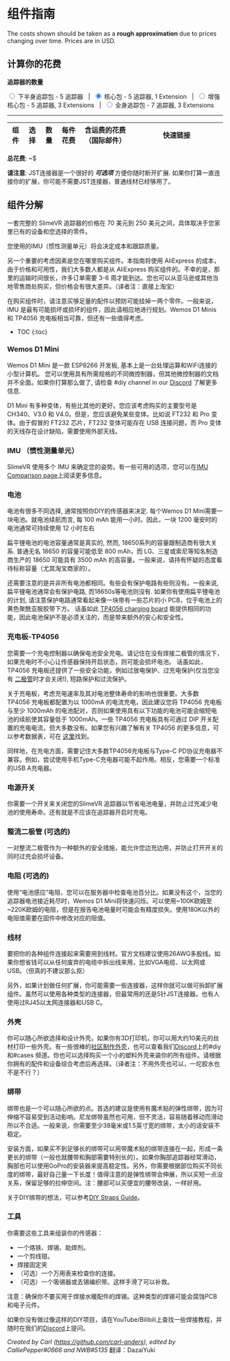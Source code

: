 # 组件指南

The costs shown should be taken as a **rough approximation** due to prices changing over time. Prices are in USD.

## 计算你的花费
**追踪器的数量**

<input id="5imu" type="radio" name="diy-set" value="5"> <label for="5imu">下半身追踪包 - 5 追踪器</label>&nbsp; &nbsp;|&nbsp;
<input id="6imu" type="radio" name="diy-set" value="6" checked="checked"> <label for="6imu">核心包 - 5 追踪器, 1 Extension</label>&nbsp; &nbsp;|&nbsp;
<input id="8imu" type="radio" name="diy-set" value="8"> <label for="8imu">增强核心包 - 5 追踪器, 3 Extensions</label>&nbsp; &nbsp;|&nbsp;
<input id="10imu" type="radio" name="diy-set" value="10"> <label for="10imu">全身追踪包 - 7 追踪器, 3 Extensions</label>

---
<div class="table-wrapper">
    <table>
        <thead>
            <tr>
                <th>组件</th>
                <th>选择</th>
                <th>数量</th>
                <th>每件花费</th>
                <th>含运费的花费（国际邮件）</th>
                <th style="min-width: 200px">快速链接</th>
            </tr>
        </thead>
        <tbody id="diy-components">
        </tbody>
    </table>
</div>

**总花费**: ~$<span id="diy-total"></span>

**请注意**: JST连接器是一个很好的 ***可选项*** 方便你随时断开扩展. 如果你打算一直连接你的扩展，你可能不需要JST连接器，普通线材已经够用了。

## 组件分解

一套完整的 SlimeVR 追踪器的价格在 70 美元到 250 美元之间，具体取决于您家里已有的设备和您选择的零件。

您使用的IMU（惯性测量单元）将会决定成本和跟踪质量。

另一个重要的考虑因素是您在哪里购买组件。本指南将使用 AliExpress 的成本，由于价格和可用性，我们大多数人都是从 AliExpress 购买组件的。不幸的是，那里的运输时间很长，许多订单需要 3-6 周才能到达。您也可以从亚马逊或其他当地零售商处购买，但价格会有很大差异。（译者注：直接上淘宝）

在购买组件时，请注意买够足量的配件以预防可能挂掉一两个零件。一般来说，IMU 是最有可能损坏或损坏的组件，因此请相应地进行规划。Wemos D1 Minis 和 TP4056 充电板相当可靠，但还有一些值得考虑。

* TOC
{:toc}

### Wemos D1 Mini

Wemos D1 Mini 是一款 ESP8266 开发板, 基本上是一台处理运算和WiFi连接的小型计算机。 您可以使用具有所需规格的不同微控制器，但其他微控制器的文档并不全面。如果你打算那么做了, 请检查 #diy channel in our [Discord](https://discord.gg/SlimeVR) 了解更多信息.

D1 Mini 有多种变体，有些比其他的更好。您应该考虑购买的主要型号是 CH340、V3.0 和 V4.0。但是，您应该避免某些变体。比如说 FT232 和 Pro 变体。由于假冒的 FT232 芯片，FT232 变体可能存在 USB 连接问题，而 Pro 变体的天线存在设计缺陷，需要使用外部天线。

### IMU （惯性测量单元）

SlimeVR 使用多个 IMU 来确定您的姿势。有一些可用的选项，您可以在[IMU Comparison page](imu-comparison.md)上阅读更多信息。

### 电池

电池有很多不同选择, 通常按照你DIY的传感器来决定. 每个Wemos D1 Mini需要一块电池。就电池续航而言, 每 100 mAh 能用一小时。因此，一块 1200 毫安时的电池通常可持续使用 12 小时左右

扁平锂电池的电池容量通常是真实的, 然而, 18650系列的容量跟制造商有很大关系. 普通无名 18650 的容量可能低至 800 mAh，而 LG、三星或索尼等知名制造商生产的 18650 可能具有 3500 mAh 的高容量。一般来说，请持有怀疑的态度看待标称容量（尤其淘宝商家的）。

还需要注意的是并非所有电池都相同。有些会有保护电路有些则没有。一般来说,扁平锂电池通常会有保护电路, 而18650s等电池则没有. 如果你有使用扁平锂电池的计划, 请注意保护电路通常看起来像一块带有一些芯片的小 PCB，位于电池上的黄色聚酰亚胺胶带下方。 话虽如此 [TP4056 charging board](#charging-board---tp4056) 能提供相同的功能，因此电池保护不是必须关注的，而是带来额外的安心和安全性。
### 充电板-TP4056

您需要一个充电控制器以确保电池安全充电。请记住在没有焊接二极管的情况下，如果充电时不小心让传感器保持开启状态，则可能会损坏电池。 话虽如此，TP4056 充电板还提供了一些安全功能，例如过放电保护、过充电保护(仅当您没有 [二极管](#diodes-optional)时才会关闭!), 短路保护和过流保护。 

关于充电板，考虑充电速率及其对电池整体寿命的影响也很重要。大多数 TP4056 充电板都配置为以 1000mA 的电流充电，因此建议您将 TP4056 充电板与至少 1000mAh 的电池配对，否则如果使用具有以下功能的电池可能会缩短电池的续航使其容量低于 1000mAh。一些 TP4056 充电板具有可通过 DIP 开关配置的充电电流，但大多数没有。如果您有兴趣了解有关 TP4056 的更多信息，可以参考数据表，可在 [这里](https://dlnmh9ip6v2uc.cloudfront.net/datasheets/Prototyping/TP4056.pdf)找到。

同样地，在充电方面，需要记住大多数TP4056充电板与Type-C PD协议充电器不兼容。例如，尝试使用手机Type-C充电器可能不起作用。相反，您需要一个标准的USB A充电器。

### 电源开关

你需要一个开关来关闭您的SlimeVR 追踪器以节省电池电量，并防止过充减少电池的使用寿命。还有就是不应该在追踪器开启时充电。

### 整流二极管 (可选的)

一对整流二极管作为一种额外的安全措施，能允许您边充边用，并防止打开开关的同时过充会损坏设备。

### 电阻 (可选的)

使用“电池感应”电阻，您可以在服务器中检查电池百分比。如果没有这个，当您的追踪器电池接近耗尽时，Wemos D1 Mini将快速闪烁。可以使用~100K欧姆至~220K欧姆的电阻，但是在报告电池电量时可能会有精度损失。使用180K以外的电阻值需要在固件中修改对应的阻值。

### 线材

要把你的各种组件连接起来需要用到线材。官方文档建议使用26AWG多股线。如果你想省钱可以从任何废弃的电缆中拆出线来用，比如VGA电缆、以太网或USB。（但真的不建议那么抠）

另外，如果计划做任何扩展，你可能需要一些连接器，这样你就可以做可拆卸扩展组件。虽然可以使用各种类型的连接器，但最常用的还是5针JST连接器。也有人使用过RJ45以太网连接器和USB C。

### 外壳

你可以随心所欲选择和设计外壳。如果你有3D打印机，你可以用大约10美元的丝材打印一些外壳。有一些很棒的[社区制作外壳](cases.md)，也可以查看我们[Discord](https://discord.gg/SlimeVR)上的#diy 和#cases 频道。你也可以选择购买一个小的塑料外壳来装你的所有组件。请根据你拥有的配件和设备综合考虑后再选择。（译者注：不用外壳也可以，一坨胶水也不是不行？）

### 绑带

绑带也是一个可以随心所欲的点。首选的建议是使用有魔术贴的弹性绑带，因为可伸缩不容易受到活动影响。尼龙绑带虽然也可用，但不灵活，容易随着移动而滑动所以不合适。一般来说，你需要至少38毫米或1.5英寸宽的绑带，太小的话安装不稳定。

安装方面，如果买不到足够长的绑带可以用带魔术贴的绑带连接在一起，形成一条更长的绑带（一般也就腰带和胸部需要特别长的）。如果你胸部追踪器经常滑动，胸部也可以使用GoPro的安装器来提高稳定性。另外，你需要根据部位购买不同长度的绑带，最好自己量一下长度！值得注意的是弹性绑带会伸展，所以买短一点没关系，保留足够的拉伸空间。注：腰部可以买便宜的腰带改装，一样好用。

关于DIY绑带的想法，可以参考[DIY Straps Guide](diy-straps.md)。

### 工具

你需要这些工具来组装你的传感器：

* 一个烙铁、焊锡、助焊剂。
* 一个剪线钳。
* 焊接固定夹
* （可选）一个万用表来检查你的连接。
* （可选）一个吸锡器或去锡编织带。这样手滑了可以补救。

注意：确保你不要买用于焊接水暖配件的焊锡。这种类型的焊锡可能会腐蚀PCB和电子元件。

如果你没有做过像这样的DIY项目，请在YouTube/Bilibili上查找一些焊接教程，并随时在我们的[Discord](https://discord.gg/SlimeVR)上提问。

*Created by Carl (<https://github.com/carl-anders>), edited by CalliePepper#0666 and NWB#5135* 翻译：DazaiYuki
<script src="../assets/js/diy.js"></script>
<style>
    @media (min-width: 50rem) {
        .main { max-width: 1100px !important; }
    }
    select {
        width:250px;
    }
    td:first-of-type {
    border-left: 1px solid #eeebee;
    }
</style>

